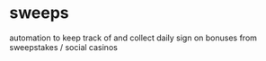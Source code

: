 # sweeps
automation to keep track of and collect daily sign on bonuses from sweepstakes / social casinos
